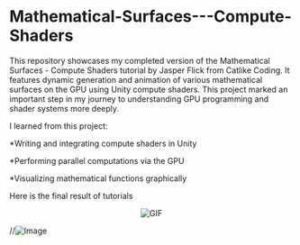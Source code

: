 # Mathematical-Surfaces---Compute-Shaders
This repository showcases my completed version of the Mathematical Surfaces - Compute Shaders tutorial by Jasper Flick from Catlike Coding. It features dynamic generation and animation of various mathematical surfaces on the GPU using Unity compute shaders. This project marked an important step in my journey to understanding GPU programming and shader systems more deeply.

I learned from this project:

*Writing and integrating compute shaders in Unity

*Performing parallel computations via the GPU

*Visualizing mathematical functions graphically

Here is the final result of tutorials
<p align="center">
  <img src="https://github.com/user-attachments/assets/29c3f472-bf15-4969-868c-3e0108c2b612" alt="GIF" />
</p>

//![Image](https://github.com/user-attachments/assets/29c3f472-bf15-4969-868c-3e0108c2b612)
